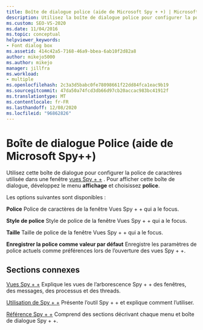 ```yaml
---
title: Boîte de dialogue police (aide de Microsoft Spy + +) | Microsoft Docs
description: Utilisez la boîte de dialogue police pour configurer la police de caractères utilisée dans une fenêtre Vues Spy + +. Cet article fournit des détails sur l’utilisation.
ms.custom: SEO-VS-2020
ms.date: 11/04/2016
ms.topic: conceptual
helpviewer_keywords:
- Font dialog box
ms.assetid: 414c42a5-7168-46a9-bbea-6ab10f2d82a8
author: mikejo5000
ms.author: mikejo
manager: jillfra
ms.workload:
- multiple
ms.openlocfilehash: 2c3a3d5babc0fe78098661f22dd84fca1eac9b19
ms.sourcegitcommit: 47da50a74fcd3db66d97cb20accac983bc41912f
ms.translationtype: MT
ms.contentlocale: fr-FR
ms.lasthandoff: 12/08/2020
ms.locfileid: "96862826"
---
```

# <a name="font-dialog-box-microsoft-spy-help"></a>Boîte de dialogue Police (aide de Microsoft Spy++)
Utilisez cette boîte de dialogue pour configurer la police de caractères utilisée dans une fenêtre [vues Spy + +](../debugger/spy-increment-views.md) . Pour afficher cette boîte de dialogue, développez le menu **affichage** et choisissez **police**.

 Les options suivantes sont disponibles :

 **Police** Police de caractères de la fenêtre Vues Spy + + qui a le focus.

 **Style de police** Style de police de la fenêtre Vues Spy + + qui a le focus.

 **Taille** Taille de police de la fenêtre Vues Spy + + qui a le focus.

 **Enregistrer la police comme valeur par défaut** Enregistre les paramètres de police actuels comme préférences lors de l’ouverture des vues Spy + +.

## <a name="related-sections"></a>Sections connexes
 [Vues Spy + +](../debugger/spy-increment-views.md) Explique les vues de l’arborescence Spy + + des fenêtres, des messages, des processus et des threads.

 [Utilisation de Spy + +](../debugger/using-spy-increment.md) Présente l’outil Spy + + et explique comment l’utiliser.

 [Référence Spy + +](../debugger/spy-increment-reference.md) Comprend des sections décrivant chaque menu et boîte de dialogue Spy + +.